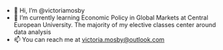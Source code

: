 - 👋 Hi, I’m @victoriamosby
- 🌱 I’m currently learning Economic Policy in Global Markets at Central European University. The majority of my elective classes center around data analysis  
- 📫 You can reach me at victoria.mosby@outlook.com

<!---  
victoriamosby/victoriamosby is a ✨ special ✨ repository because its `README.md` (this file) appears on your GitHub profile.
You can click the Preview link to take a look at your changes.
--->
